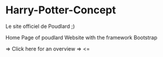# Harry-Potter-Concept
Le site officiel de Poudlard ;)

Home Page of poudlard Website with the framework Bootstrap

=> Click here for an overview =>  <=

